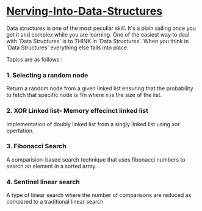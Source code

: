 # [Nerving-Into-Data-Structures](https://kashish121.github.io/Nerving-Into-Data-Structures/)
Data structures is one of the most peculiar skill. It's a plain sailing once you get it and complex while you are learning.  One of the easiest way to deal with 'Data Structures' is to THINK in 'Data Structures'. When you think in 'Data Structures' everything else falls into place.

Topics are as follows :

### 1. Selecting a random node
Return a random node from a given linked list ensuring that the probability to fetch that specific node is 1/n where n is the size of the list.

### 2. XOR Linked list- Memory effecinct linked list
Implementation of doubly linked list from a singly linked list using xor opertation.

### 3. Fibonacci Search
A comparision-based search technique that uses fibonacci numbers to search an element in a sorted array.

### 4. Sentinel linear search
A type of linear search where the number of comparisons are reduced as compared to a traditional linear search
